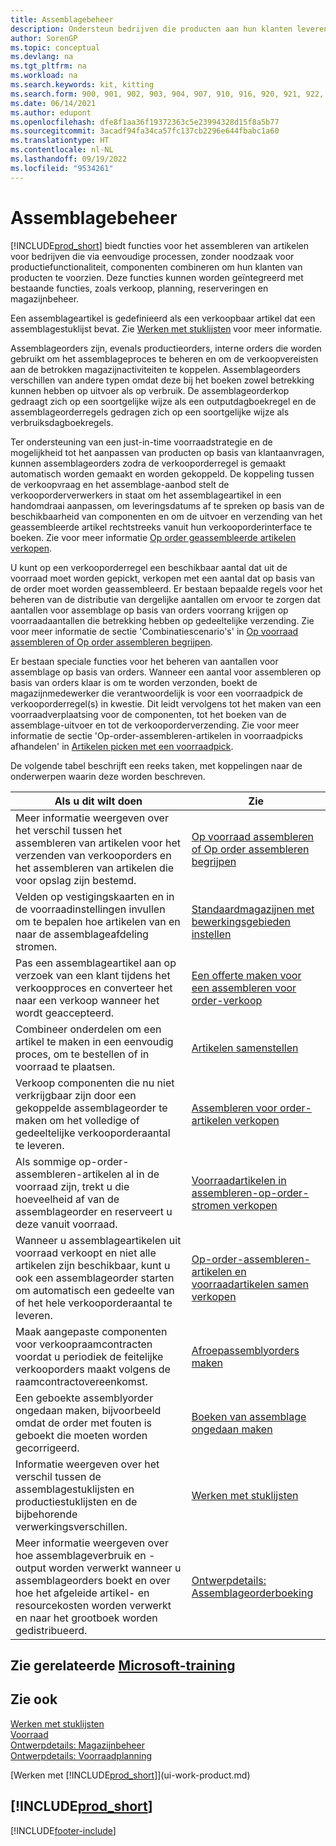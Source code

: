 ```yaml
---
title: Assemblagebeheer
description: Ondersteun bedrijven die producten aan hun klanten leveren door componenten te combineren in eenvoudige processen zonder de noodzaak van productiefunctionaliteit.
author: SorenGP
ms.topic: conceptual
ms.devlang: na
ms.tgt_pltfrm: na
ms.workload: na
ms.search.keywords: kit, kitting
ms.search.form: 900, 901, 902, 903, 904, 907, 910, 916, 920, 921, 922, 923, 940, 941, 942, 930, 931, 932, 914, 915, 905
ms.date: 06/14/2021
ms.author: edupont
ms.openlocfilehash: dfe8f1aa36f19372363c5e23994328d15f8a5b77
ms.sourcegitcommit: 3acadf94fa34ca57fc137cb2296e644fbabc1a60
ms.translationtype: HT
ms.contentlocale: nl-NL
ms.lasthandoff: 09/19/2022
ms.locfileid: "9534261"
---
```

# <a name="assembly-management"></a>Assemblagebeheer
[!INCLUDE[prod_short](includes/prod_short.md)] biedt functies voor het assembleren van artikelen voor bedrijven die via eenvoudige processen, zonder noodzaak voor productiefunctionaliteit, componenten combineren om hun klanten van producten te voorzien. Deze functies kunnen worden geïntegreerd met bestaande functies, zoals verkoop, planning, reserveringen en magazijnbeheer.  

 Een assemblageartikel is gedefinieerd als een verkoopbaar artikel dat een assemblagestuklijst bevat. Zie [Werken met stuklijsten](inventory-how-work-BOMs.md) voor meer informatie.

 Assemblageorders zijn, evenals productieorders, interne orders die worden gebruikt om het assemblageproces te beheren en om de verkoopvereisten aan de betrokken magazijnactiviteiten te koppelen. Assemblageorders verschillen van andere typen omdat deze bij het boeken zowel betrekking kunnen hebben op uitvoer als op verbruik. De assemblageorderkop gedraagt zich op een soortgelijke wijze als een outputdagboekregel en de assemblageorderregels gedragen zich op een soortgelijke wijze als verbruiksdagboekregels.  

 Ter ondersteuning van een just-in-time voorraadstrategie en de mogelijkheid tot het aanpassen van producten op basis van klantaanvragen, kunnen assemblageorders zodra de verkooporderregel is gemaakt automatisch worden gemaakt en worden gekoppeld. De koppeling tussen de verkoopvraag en het assemblage-aanbod stelt de verkooporderverwerkers in staat om het assemblageartikel in een handomdraai aanpassen, om leveringsdatums af te spreken op basis van de beschikbaarheid van componenten en om de uitvoer en verzending van het geassembleerde artikel rechtstreeks vanuit hun verkooporderinterface te boeken. Zie voor meer informatie [Op order geassembleerde artikelen verkopen](assembly-how-to-sell-items-assembled-to-order.md).  

 U kunt op een verkooporderregel een beschikbaar aantal dat uit de voorraad moet worden gepickt, verkopen met een aantal dat op basis van de order moet worden geassembleerd. Er bestaan bepaalde regels voor het beheren van de distributie van dergelijke aantallen om ervoor te zorgen dat aantallen voor assemblage op basis van orders voorrang krijgen op voorraadaantallen die betrekking hebben op gedeeltelijke verzending. Zie voor meer informatie de sectie 'Combinatiescenario's' in [Op voorraad assembleren of Op order assembleren begrijpen](assembly-assemble-to-order-or-assemble-to-stock.md).  

 Er bestaan speciale functies voor het beheren van aantallen voor assemblage op basis van orders. Wanneer een aantal voor assembleren op basis van orders klaar is om te worden verzonden, boekt de magazijnmedewerker die verantwoordelijk is voor een voorraadpick de verkooporderregel(s) in kwestie. Dit leidt vervolgens tot het maken van een voorraadverplaatsing voor de componenten, tot het boeken van de assemblage-uitvoer en tot de verkooporderverzending. Zie voor meer informatie de sectie 'Op-order-assembleren-artikelen in voorraadpicks afhandelen' in [Artikelen picken met een voorraadpick](warehouse-how-to-pick-items-with-inventory-picks.md).

De volgende tabel beschrijft een reeks taken, met koppelingen naar de onderwerpen waarin deze worden beschreven.   

|**Als u dit wilt doen**|**Zie**|  
|------------|-------------|  
|Meer informatie weergeven over het verschil tussen het assembleren van artikelen voor het verzenden van verkooporders en het assembleren van artikelen die voor opslag zijn bestemd.|[Op voorraad assembleren of Op order assembleren begrijpen](assembly-assemble-to-order-or-assemble-to-stock.md)|
|Velden op vestigingskaarten en in de voorraadinstellingen invullen om te bepalen hoe artikelen van en naar de assemblageafdeling stromen.|[Standaardmagazijnen met bewerkingsgebieden instellen](warehouse-how-to-set-up-basic-warehouses-with-operations-areas.md)|
|Pas een assemblageartikel aan op verzoek van een klant tijdens het verkoopproces en converteer het naar een verkoop wanneer het wordt geaccepteerd.|[Een offerte maken voor een assembleren voor order-verkoop](assembly-how-to-quote-an-assemble-to-order-sale.md)|
|Combineer onderdelen om een artikel te maken in een eenvoudig proces, om te bestellen of in voorraad te plaatsen.|[Artikelen samenstellen](assembly-how-to-assemble-items.md)|  
|Verkoop componenten die nu niet verkrijgbaar zijn door een gekoppelde assemblageorder te maken om het volledige of gedeeltelijke verkooporderaantal te leveren.|[Assembleren voor order-artikelen verkopen](assembly-how-to-sell-items-assembled-to-order.md)|
|Als sommige op-order-assembleren-artikelen al in de voorraad zijn, trekt u die hoeveelheid af van de assemblageorder en reserveert u deze vanuit voorraad.|[Voorraadartikelen in assembleren-op-order-stromen verkopen](assembly-how-to-sell-inventory-items-in-assemble-to-order-flows.md)|  
|Wanneer u assemblageartikelen uit voorraad verkoopt en niet alle artikelen zijn beschikbaar, kunt u ook een assemblageorder starten om automatisch een gedeelte van of het hele verkooporderaantal te leveren.|[Op-order-assembleren-artikelen en voorraadartikelen samen verkopen](assembly-how-to-sell-assemble-to-order-items-and-inventory-items-together.md)|
|Maak aangepaste componenten voor verkoopraamcontracten voordat u periodiek de feitelijke verkooporders maakt volgens de raamcontractovereenkomst.|[Afroepassemblyorders maken](assembly-how-to-create-blanket-assembly-orders.md)|
|Een geboekte assemblyorder ongedaan maken, bijvoorbeeld omdat de order met fouten is geboekt die moeten worden gecorrigeerd.|[Boeken van assemblage ongedaan maken](assembly-how-to-undo-assembly-posting.md)|
|Informatie weergeven over het verschil tussen de assemblagestuklijsten en productiestuklijsten en de bijbehorende verwerkingsverschillen.|[Werken met stuklijsten](inventory-how-work-BOMs.md)|
|Meer informatie weergeven over hoe assemblageverbruik en -output worden verwerkt wanneer u assemblageorders boekt en over hoe het afgeleide artikel- en resourcekosten worden verwerkt en naar het grootboek worden gedistribueerd.|[Ontwerpdetails: Assemblageorderboeking](design-details-assembly-order-posting.md)|  

## <a name="see-related-microsoft-training"></a>Zie gerelateerde [Microsoft-training](/training/paths/assemble-items-dynamics-365-business-central/)

## <a name="see-also"></a>Zie ook

[Werken met stuklijsten](inventory-how-work-BOMs.md)  
[Voorraad](inventory-manage-inventory.md)  
[Ontwerpdetails: Magazijnbeheer](design-details-warehouse-management.md)  
[Ontwerpdetails: Voorraadplanning](design-details-supply-planning.md)  
<!-- [Walkthrough: Planning Supplies Manually](walkthrough-planning-supplies-manually.md)   -->
<!-- [Walkthrough: Selling, Assembling, and Shipping Kits](walkthrough-selling-assembling-and-shipping-kits.md)   -->
[Werken met [!INCLUDE[prod_short](includes/prod_short.md)]](ui-work-product.md)

## [!INCLUDE[prod_short](includes/free_trial_md.md)]  


[!INCLUDE[footer-include](includes/footer-banner.md)]
